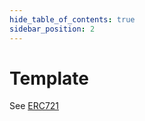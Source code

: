 ```yaml
---
hide_table_of_contents: true
sidebar_position: 2
---
```


# Template

See [ERC721](/market/hierarchy/ERC721/template/)

